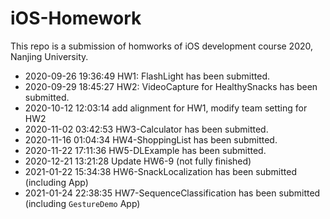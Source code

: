 # iOS-Homework

This repo is a submission of homworks of iOS development course 2020, Nanjing University. 

- 2020-09-26 19:36:49 HW1: FlashLight has been submitted.
- 2020-09-29 18:45:27 HW2: VideoCapture for HealthySnacks has been submitted.
- 2020-10-12 12:03:14 add alignment for HW1, modify team setting for HW2
- 2020-11-02 03:42:53 HW3-Calculator has been submitted. 
- 2020-11-16 01:04:34 HW4-ShoppingList has been submitted.
- 2020-11-22 17:11:36 HW5-DLExample has been submitted.
- 2020-12-21 13:21:28 Update HW6-9 (not fully finished)
- 2021-01-22 15:34:38 HW6-SnackLocalization has been submitted (including App)
- 2021-01-24 22:38:35 HW7-SequenceClassification has been submitted (including `GestureDemo` App)
